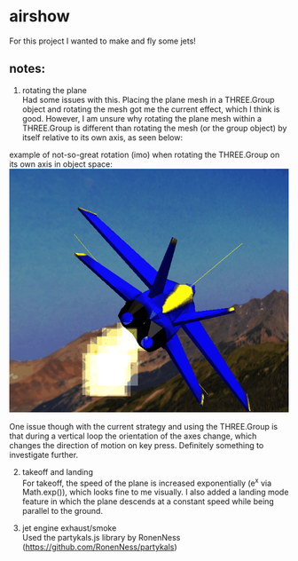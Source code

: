 # airshow    
    
For this project I wanted to make and fly some jets!    
    
## notes:    
    
1. rotating the plane    
Had some issues with this. Placing the plane mesh in a THREE.Group object and rotating the mesh got me the current effect, which I think is good. 
However, I am unsure why rotating the plane mesh within a THREE.Group is different than rotating the mesh (or the group object) by itself relative to its own axis, as seen below:    
    
example of not-so-great rotation (imo) when rotating the THREE.Group on its own axis in object space:    
![bad rotation example](pictures/rotation-example.gif)    
    
One issue though with the current strategy and using the THREE.Group is that during a vertical loop the orientation of the axes change, which changes the direction of motion on key press. Definitely something to investigate further.    
    
2. takeoff and landing    
For takeoff, the speed of the plane is increased exponentially (e<sup>x</sup> via Math.exp()), which looks fine to me visually. I also added a landing mode feature in which the plane descends at a constant speed while being parallel to the ground.    
    
3. jet engine exhaust/smoke    
Used the partykals.js library by RonenNess (https://github.com/RonenNess/partykals)    